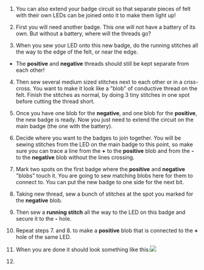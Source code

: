 1. You can also extend your badge circuit so that separate pieces of felt with their own LEDs can be joined onto it to make them light up!

2. First you will need another badge. This one will not have a battery of its own. But without a battery, where will the threads go?

3. When you sew your LED onto this new badge, do the running stitches all the way to the edge of the felt, or near the edge.
 * The **positive** and **negative** threads should still be kept separate from each other!

4. Then sew several medium sized stitches next to each other or in a criss-cross. You want to make it look like a "blob" of conductive thread on the felt. Finish the stitches as normal, by doing 3 tiny stitches in one spot before cutting the thread short.

5. Once you have one blob for the **negative**, and one blob for the **positive**, the new badge is ready. Now you just need to extend the circuit on the main badge (the one with the battery).

6. Decide where you want to the badges to join together. You will be sewing stitches from the LED on the main badge to this point, so make sure you can trace a line from the **+** to the **positive** blob and from the **-** to the **negative** blob without the lines crossing.

7. Mark two spots on the first badge where the **positive** and **negative** "blobs" touch it. You are going to sew matching blobs here for them to connect to. You can put the new badge to one side for the next bit.

7. Taking new thread, sew a bunch of stitches at the spot you marked for the **negative** blob.
 
8. Then sew a **running stitch** all the way to the LED on this badge and secure it to the **-** hole.
 
9. Repeat steps 7. and 8. to make a **positive** blob that is connected to the **+** hole of the same LED.
 
10. When you are done it should look something like this:![](/assets/badge_extension_front_back_120_650.png)

11. 
